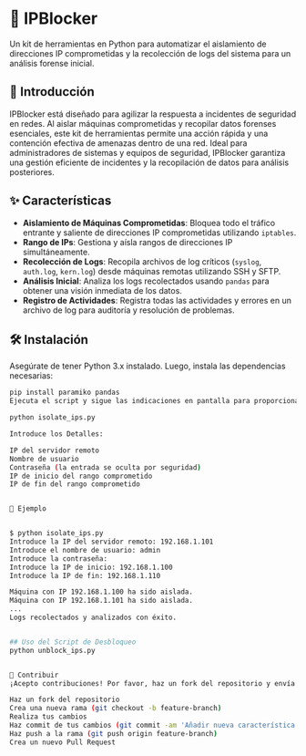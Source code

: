 # 🚀 IPBlocker

Un kit de herramientas en Python para automatizar el aislamiento de direcciones IP comprometidas y la recolección de logs del sistema para un análisis forense inicial.

## 📖 Introducción

IPBlocker está diseñado para agilizar la respuesta a incidentes de seguridad en redes. Al aislar máquinas comprometidas y recopilar datos forenses esenciales, este kit de herramientas permite una acción rápida y una contención efectiva de amenazas dentro de una red. Ideal para administradores de sistemas y equipos de seguridad, IPBlocker garantiza una gestión eficiente de incidentes y la recopilación de datos para análisis posteriores.

## ✨ Características

- **Aislamiento de Máquinas Comprometidas**: Bloquea todo el tráfico entrante y saliente de direcciones IP comprometidas utilizando `iptables`.
- **Rango de IPs**: Gestiona y aísla rangos de direcciones IP simultáneamente.
- **Recolección de Logs**: Recopila archivos de log críticos (`syslog`, `auth.log`, `kern.log`) desde máquinas remotas utilizando SSH y SFTP.
- **Análisis Inicial**: Analiza los logs recolectados usando `pandas` para obtener una visión inmediata de los datos.
- **Registro de Actividades**: Registra todas las actividades y errores en un archivo de log para auditoría y resolución de problemas.

## 🛠️ Instalación

Asegúrate de tener Python 3.x instalado. Luego, instala las dependencias necesarias:

```bash
pip install paramiko pandas
Ejecuta el script y sigue las indicaciones en pantalla para proporcionar la información necesaria, como la IP del servidor remoto, el nombre de usuario, la contraseña y el rango de IPs comprometidas.

python isolate_ips.py

Introduce los Detalles:

IP del servidor remoto
Nombre de usuario
Contraseña (la entrada se oculta por seguridad)
IP de inicio del rango comprometido
IP de fin del rango comprometido


🌟 Ejemplo


$ python isolate_ips.py
Introduce la IP del servidor remoto: 192.168.1.101
Introduce el nombre de usuario: admin
Introduce la contraseña:
Introduce la IP de inicio: 192.168.1.100
Introduce la IP de fin: 192.168.1.110

Máquina con IP 192.168.1.100 ha sido aislada.
Máquina con IP 192.168.1.101 ha sido aislada.
...
Logs recolectados y analizados con éxito.


## Uso del Script de Desbloqueo
python unblock_ips.py


🤝 Contribuir
¡Acepto contribuciones! Por favor, haz un fork del repositorio y envía un pull request.

Haz un fork del repositorio
Crea una nueva rama (git checkout -b feature-branch)
Realiza tus cambios
Haz commit de tus cambios (git commit -am 'Añadir nueva característica')
Haz push a la rama (git push origin feature-branch)
Crea un nuevo Pull Request


